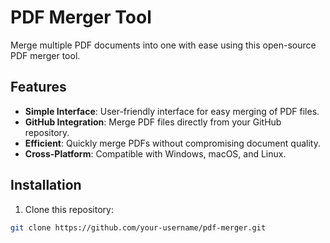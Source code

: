 # PDF Merger Tool

Merge multiple PDF documents into one with ease using this open-source PDF merger tool.

## Features

- **Simple Interface**: User-friendly interface for easy merging of PDF files.
- **GitHub Integration**: Merge PDF files directly from your GitHub repository.
- **Efficient**: Quickly merge PDFs without compromising document quality.
- **Cross-Platform**: Compatible with Windows, macOS, and Linux.

## Installation

1. Clone this repository:

```bash
git clone https://github.com/your-username/pdf-merger.git
